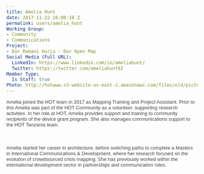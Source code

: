 ```yaml
---
title: Amelia Hunt
date: 2017-11-22 16:08:18 Z
permalink: users/amelia_hunt
Working Group:
- Community
- Communications
Project:
- Dar Ramani Huria - Dar Open Map
Social Media (Full URL):
  LinkedIn: https://www.linkedin.com/in/ameliahunt/
  Twitter: https://twitter.com/ameliahunt92
Member Type:
  Is Staff: true
Photo: http://hotwww.s3-website-us-east-1.amazonaws.com/files/old/pictures/picture-414-1511451702.jpg
---
```


<p style="font-family: arial, sans-serif; font-size: 12.8px; font-style: normal; font-variant-ligatures: normal; font-variant-caps: normal; font-weight: 400; font-stretch: normal; line-height: normal; color: #454545;"><font face="arial, helvetica, sans-serif">Amelia joined the HOT team in 2017 as Mapping Training and Project Assistant. Prior to this Amelia was part of the HOT Community as a volunteer, supporting research activities. In her role at HOT, Amelia provides support and training to community recipients of the device grant program. She also manages communications support to the HOT Tanzania team.&nbsp;</font></p><p style="font-family: arial, sans-serif; font-size: 12.8px; font-style: normal; font-variant-ligatures: normal; font-variant-caps: normal; font-weight: 400; font-stretch: normal; line-height: normal; color: #454545; min-height: 20.3px;"><font face="arial, helvetica, sans-serif">&nbsp;</font></p><p style="font-family: arial, sans-serif; font-size: 12.8px; font-style: normal; font-variant-ligatures: normal; font-variant-caps: normal; font-weight: 400; font-stretch: normal; line-height: normal; color: #454545;"><font face="arial, helvetica, sans-serif">Amelia started her career in architecture, before switching paths to complete a Masters in International Communications &amp; Development, where her research focused on the evolution of crowdsourced crisis mapping. She has previously worked within the international development sector in partnerships and communication roles.</font></p>
